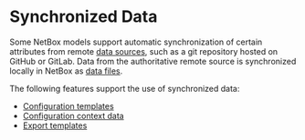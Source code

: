 # Synchronized Data

Some NetBox models support automatic synchronization of certain attributes from remote [data sources](../models/core/datasource.md), such as a git repository hosted on GitHub or GitLab. Data from the authoritative remote source is synchronized locally in NetBox as [data files](../models/core/datafile.md).

The following features support the use of synchronized data:

* [Configuration templates](../features/configuration-rendering.md)
* [Configuration context data](../features/context-data.md)
* [Export templates](../customization/export-templates.md)
